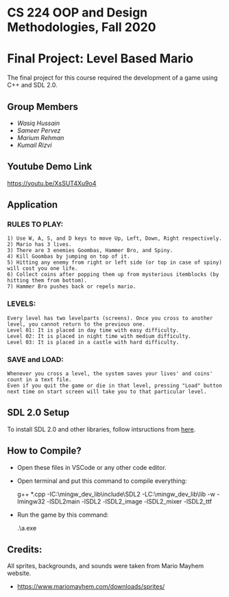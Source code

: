 # CS 224 OOP and Design Methodologies, Fall 2020
# Final Project: Level Based Mario

The final project for this course required the development of a game using C++ and SDL 2.0.

## Group Members
- _Wasiq Hussain_
- _Sameer Pervez_
- _Marium Rehman_
- _Kumail Rizvi_

## Youtube Demo Link

https://youtu.be/XsSUT4Xu9o4

## Application

### RULES TO PLAY:
	1) Use W, A, S, and D keys to move Up, Left, Down, Right respectively.
	2) Mario has 3 lives.
	3) There are 3 enemies Goombas, Hammer Bro, and Spiny.
	4) Kill Goombas by jumping on top of it.
	5) Hitting any enemy from right or left side (or top in case of spiny) will cost you one life.
	6) Collect coins after popping them up from mysterious itemblocks (by hitting them from bottom).
	7) Hammer Bro pushes back or repels mario.

### LEVELS:
	Every level has two levelparts (screens). Once you cross to another level, you cannot return to the previous one.
	Level 01: It is placed in day time with easy difficulty.
	Level 02: It is placed in night time with medium difficulty.
	Level 03: It is placed in a castle with hard difficulty.

### SAVE and LOAD:
	Whenever you cross a level, the system saves your lives' and coins' count in a text file.
	Even if you quit the game or die in that level, pressing "Load" button next time on start screen will take you to that particular level.

## SDL 2.0 Setup 

To install SDL 2.0 and other libraries, follow intsructions from [here](http://lazyfoo.net/tutorials/SDL/01_hello_SDL/windows/mingw/index.php).

## How to Compile?

- Open these files in VSCode or any other code editor.
- Open terminal and put this command to compile everything:

	g++ *.cpp -IC:\mingw_dev_lib\include\SDL2 -LC:\mingw_dev_lib\lib -w -lmingw32 -lSDL2main -lSDL2 -lSDL2_image -lSDL2_mixer -lSDL2_ttf

- Run the game by this command:

	.\a.exe
  
## Credits:

All sprites, backgrounds, and sounds were taken from Mario Mayhem website.
- https://www.mariomayhem.com/downloads/sprites/

